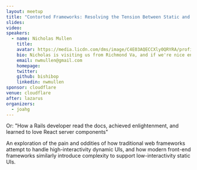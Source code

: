 ```yaml
---
layout: meetup
title: "Contorted Frameworks: Resolving the Tension Between Static and Dynamic UIs"
slides: 
video:
speakers:
  - name: Nicholas Mullen
    title:
    avatar: https://media.licdn.com/dms/image/C4E03AQECCXly0QRYRA/profile-displayphoto-shrink_800_800/0/1557285132677?e=1724284800&v=beta&t=4YueTBmzvHkIY-egkkpM3xNzpqBLMABHpDUDjXvDLFA
    bio: Nicholas is visiting us from Richmond Va, and if we're nice enough he might stay longer. He is a Software Engineer at GiveCampus where he does full-stack dev work with Ruby, Rails, Javascript, and React.
    email: nwmullen@gmail.com
    homepage:
    twitter:
    github: bishibop
    linkedin: nwmullen
sponsor: cloudflare
venue: cloudflare
after: lazarus
organizers:
  - joahg
---
```


Or: "How a Rails developer read the docs, achieved enlightenment, and learned to love React server components"

An exploration of the pain and oddities of how traditional web frameworks attempt to handle high-interactivity dynamic UIs, and how modern front-end frameworks similarly introduce complexity to support low-interactivity static UIs.

